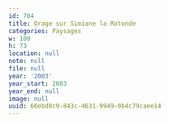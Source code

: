 ```yaml
---
id: 704
title: Orage sur Simiane la Rotonde
categories: Paysages
w: 100
h: 73
location: null
note: null
file: null
year: '2003'
year_start: 2003
year_end: null
image: null
uuid: 66ebd0c9-843c-4631-9949-0b4c79caee14
---
```


